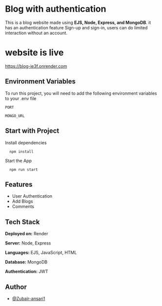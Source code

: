 
# Blog with authentication

This is a blog website made using **EJS, Node, Express, and MongoDB**.
it has an authentication feature Sign-up and sign-in, users can do limited interaction without an account.

# website is live

https://blog-ie3f.onrender.com


## Environment Variables

To run this project, you will need to add the following environment variables to your .env file

`PORT`

`MONGO_URL`

## Start with Project

Install dependencies

```
  npm install
```

Start the App
```
  npm run start
```

## Features

- User Authentication
- Add Blogs
- Comments


## Tech Stack

**Deployed on:** Render 

**Server:** Node, Express

**Languages:** EJS, JavaScript, HTML

**Database:** MongoDB

**Authentication:** JWT

## Author

- [@Zubair-ansari1](https://www.github.com/Zubair-ansari1)
